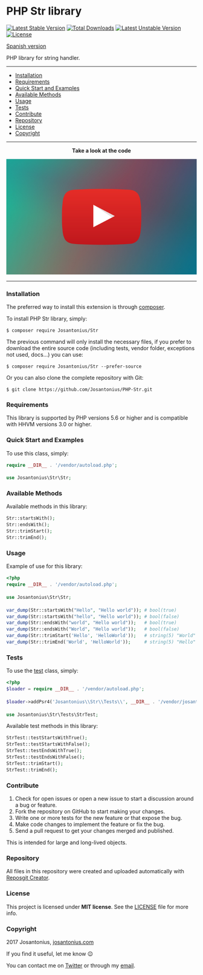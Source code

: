 # PHP Str library

[![Latest Stable Version](https://poser.pugx.org/josantonius/str/v/stable)](https://packagist.org/packages/josantonius/str) [![Total Downloads](https://poser.pugx.org/josantonius/str/downloads)](https://packagist.org/packages/josantonius/str) [![Latest Unstable Version](https://poser.pugx.org/josantonius/str/v/unstable)](https://packagist.org/packages/josantonius/str) [![License](https://poser.pugx.org/josantonius/str/license)](https://packagist.org/packages/josantonius/str)

[Spanish version](README-ES.md)

PHP library for string handler.

---

- [Installation](#installation)
- [Requirements](#requirements)
- [Quick Start and Examples](#quick-start-and-examples)
- [Available Methods](#available-methods)
- [Usage](#usage)
- [Tests](#tests)
- [Contribute](#contribute)
- [Repository](#repository)
- [License](#license)
- [Copyright](#copyright)

---

<p align="center"><strong>Take a look at the code</strong></p>

<p align="center">
  <a href="" title="Take a look at the code">
  	<img src="https://raw.githubusercontent.com/Josantonius/PHP-Algorithm/master/resources/youtube-thumbnail.jpg">
  </a>
</p>

---

### Installation

The preferred way to install this extension is through [composer](http://getcomposer.org/download/).

To install PHP Str library, simply:

    $ composer require Josantonius/Str

The previous command will only install the necessary files, if you prefer to download the entire source code (including tests, vendor folder, exceptions not used, docs...) you can use:

    $ composer require Josantonius/Str --prefer-source

Or you can also clone the complete repository with Git:

	$ git clone https://github.com/Josantonius/PHP-Str.git

### Requirements

This library is supported by PHP versions 5.6 or higher and is compatible with HHVM versions 3.0 or higher.

### Quick Start and Examples

To use this class, simply:

```php
require __DIR__ . '/vendor/autoload.php';

use Josantonius\Str\Str;
```
### Available Methods

Available methods in this library:

```php
Str::startsWith();
Str::endsWith();
Str::trimStart();
Str::trimEnd();
```
### Usage

Example of use for this library:

```php
<?php
require __DIR__ . '/vendor/autoload.php';

use Josantonius\Str\Str;

var_dump(Str::startsWith("Hello", "Hello world")); # bool(true)
var_dump(Str::startsWith("hello", "Hello world")); # bool(false)
var_dump(Str::endsWith("world", "Hello world"));   # bool(true)
var_dump(Str::endsWith("World", "Hello world"));   # bool(false)
var_dump(Str::trimStart('Hello', 'HelloWorld'));   # string(5) "World"
var_dump(Str::trimEnd('World', 'HelloWorld'));     # string(5) "Hello"
```

### Tests 

To use the [test](tests) class, simply:

```php
<?php
$loader = require __DIR__ . '/vendor/autoload.php';

$loader->addPsr4('Josantonius\\Str\\Tests\\', __DIR__ . '/vendor/josantonius/str/tests');

use Josantonius\Str\Tests\StrTest;

```
Available test methods in this library:

```php
StrTest::testStartsWithTrue();
StrTest::testStartsWithFalse();
StrTest::testEndsWithTrue();
StrTest::testEndsWithFalse();
StrTest::trimStart();
StrTest::trimEnd();
```

### Contribute
1. Check for open issues or open a new issue to start a discussion around a bug or feature.
1. Fork the repository on GitHub to start making your changes.
1. Write one or more tests for the new feature or that expose the bug.
1. Make code changes to implement the feature or fix the bug.
1. Send a pull request to get your changes merged and published.

This is intended for large and long-lived objects.

### Repository

All files in this repository were created and uploaded automatically with [Reposgit Creator](https://github.com/Josantonius/BASH-Reposgit).

### License

This project is licensed under **MIT license**. See the [LICENSE](LICENSE) file for more info.

### Copyright

2017 Josantonius, [josantonius.com](https://josantonius.com/)

If you find it useful, let me know :wink:

You can contact me on [Twitter](https://twitter.com/Josantonius) or through my [email](mailto:hello@josantonius.com).
